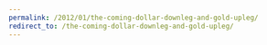```yaml
---
permalink: /2012/01/the-coming-dollar-downleg-and-gold-upleg/
redirect_to: /the-coming-dollar-downleg-and-gold-upleg/
---
```

